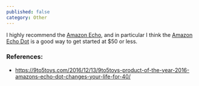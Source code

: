 ```yaml
---
published: false
category: Other
---
```


I highly recommend the [Amazon Echo](https://www.amazon.com/dp/B00X4WHP5E/ref=as_li_ss_tl?ie=UTF8&linkCode=ll1&tag=jg09-20&linkId=7c3ba50b6ad8c9f26f7e2ddab80839a2), and in particular I think the [Amazon Echo Dot](https://www.amazon.com/All-New-Amazon-Echo-Dot-Add-Alexa-To-Any-Room/dp/B01DFKC2SO/ref=as_li_ss_tl?ie=UTF8&qid=1487050145&sr=8-1&keywords=amazon+echo+dot&linkCode=ll1&tag=jg09-20&linkId=a867157554c3e5bee59298b1431fa542) is a good way to get started at $50 or less.

### References:
- https://9to5toys.com/2016/12/13/9to5toys-product-of-the-year-2016-amazons-echo-dot-changes-your-life-for-40/
